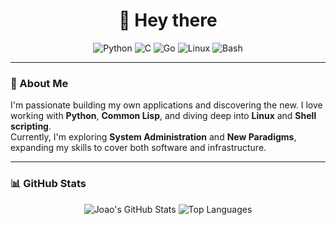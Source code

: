 <!-- Header -->
<h1 align="center">👋 Hey there</h1>

<!-- Tech Badges -->
<p align="center">
  <img src="https://img.shields.io/badge/Code-Python-informational?style=flat&logo=python&logoColor=white&color=3776AB" alt="Python">
  <img src="https://img.shields.io/badge/Code-C-informational?style=flat&logo=c&logoColor=white&color=800080" alt="C">
  <img src="https://img.shields.io/badge/Code-Go-informational?style=flat&logo=go&logoColor=white&color=00ADD8" alt="Go">
  <img src="https://img.shields.io/badge/OS-Linux-informational?style=flat&logo=linux&logoColor=white&color=FCC624" alt="Linux">
  <img src="https://img.shields.io/badge/Shell-Bash-informational?style=flat&logo=gnu-bash&logoColor=white&color=4EAA25" alt="Bash">
</p>

<hr>

<!-- About Me Section -->
### 🚀 About Me  
I'm passionate building my own applications and discovering the new. I love working with **Python**, **Common Lisp**, and diving deep into **Linux** and **Shell scripting**.  
Currently, I'm exploring **System Administration** and **New Paradigms**, expanding my skills to cover both software and infrastructure.

---

<!-- GitHub Stats -->
### 📊 GitHub Stats
<p align="center">
  <img src="https://github-readme-stats.vercel.app/api?username=jean0t&rank_icon=github&show_icons=true&theme=github_dark" alt="Joao's GitHub Stats" />
  <img src="https://github-readme-stats.vercel.app/api/top-langs/?username=jean0t&layout=compact&langs_count=4&theme=github_dark&size_weight=0&count_weight=1&hide=mako,powershell,cython,css,assembly,javascript,html,C%2B%2B" alt="Top Languages" />
</p>
